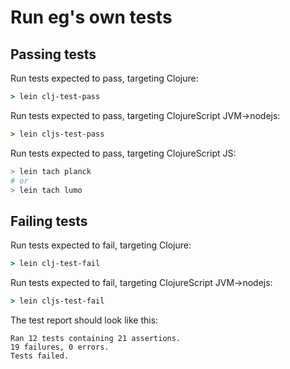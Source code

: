 # Run eg's own tests

## Passing tests
Run tests expected to pass, targeting Clojure:
```clj
> lein clj-test-pass
```
Run tests expected to pass, targeting ClojureScript JVM->nodejs:
```clj
> lein cljs-test-pass
```
Run tests expected to pass, targeting ClojureScript JS:
```sh
> lein tach planck
# or
> lein tach lumo
```

## Failing tests
Run tests expected to fail, targeting Clojure:
```clj
> lein clj-test-fail
```
Run tests expected to fail, targeting ClojureScript JVM->nodejs:
```clj
> lein cljs-test-fail
```
The test report should look like this:
```
Ran 12 tests containing 21 assertions.
19 failures, 0 errors.
Tests failed.
```